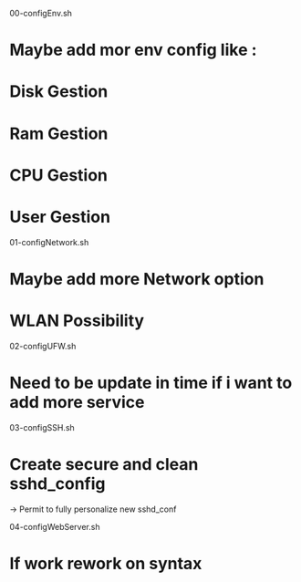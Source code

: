 00-configEnv.sh

# Maybe add mor env config like :
# Disk Gestion
# Ram Gestion
# CPU Gestion
# User Gestion

01-configNetwork.sh

# Maybe add more Network option
# WLAN Possibility

02-configUFW.sh

# Need to be update in time if i want to add more service

03-configSSH.sh

# Create secure and clean sshd_config
  -> Permit to fully personalize new sshd_conf

04-configWebServer.sh

# If work rework on syntax
